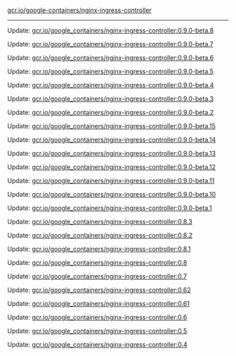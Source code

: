[gcr.io/google-containers/nginx-ingress-controller](https://hub.docker.com/r/cruse/nginx-ingress-controller/tags/) 

----
Update: [gcr.io/google_containers/nginx-ingress-controller:0.9.0-beta.8](https://hub.docker.com/r/cruse/nginx-ingress-controller/tags/)

Update: [gcr.io/google_containers/nginx-ingress-controller:0.9.0-beta.7](https://hub.docker.com/r/cruse/nginx-ingress-controller/tags/)

Update: [gcr.io/google_containers/nginx-ingress-controller:0.9.0-beta.6](https://hub.docker.com/r/cruse/nginx-ingress-controller/tags/)

Update: [gcr.io/google_containers/nginx-ingress-controller:0.9.0-beta.5](https://hub.docker.com/r/cruse/nginx-ingress-controller/tags/)

Update: [gcr.io/google_containers/nginx-ingress-controller:0.9.0-beta.4](https://hub.docker.com/r/cruse/nginx-ingress-controller/tags/)

Update: [gcr.io/google_containers/nginx-ingress-controller:0.9.0-beta.3](https://hub.docker.com/r/cruse/nginx-ingress-controller/tags/)

Update: [gcr.io/google_containers/nginx-ingress-controller:0.9.0-beta.2](https://hub.docker.com/r/cruse/nginx-ingress-controller/tags/)

Update: [gcr.io/google_containers/nginx-ingress-controller:0.9.0-beta.15](https://hub.docker.com/r/cruse/nginx-ingress-controller/tags/)

Update: [gcr.io/google_containers/nginx-ingress-controller:0.9.0-beta.14](https://hub.docker.com/r/cruse/nginx-ingress-controller/tags/)

Update: [gcr.io/google_containers/nginx-ingress-controller:0.9.0-beta.13](https://hub.docker.com/r/cruse/nginx-ingress-controller/tags/)

Update: [gcr.io/google_containers/nginx-ingress-controller:0.9.0-beta.12](https://hub.docker.com/r/cruse/nginx-ingress-controller/tags/)

Update: [gcr.io/google_containers/nginx-ingress-controller:0.9.0-beta.11](https://hub.docker.com/r/cruse/nginx-ingress-controller/tags/)

Update: [gcr.io/google_containers/nginx-ingress-controller:0.9.0-beta.10](https://hub.docker.com/r/cruse/nginx-ingress-controller/tags/)

Update: [gcr.io/google_containers/nginx-ingress-controller:0.9.0-beta.1](https://hub.docker.com/r/cruse/nginx-ingress-controller/tags/)

Update: [gcr.io/google_containers/nginx-ingress-controller:0.8.3](https://hub.docker.com/r/cruse/nginx-ingress-controller/tags/)

Update: [gcr.io/google_containers/nginx-ingress-controller:0.8.2](https://hub.docker.com/r/cruse/nginx-ingress-controller/tags/)

Update: [gcr.io/google_containers/nginx-ingress-controller:0.8.1](https://hub.docker.com/r/cruse/nginx-ingress-controller/tags/)

Update: [gcr.io/google_containers/nginx-ingress-controller:0.8](https://hub.docker.com/r/cruse/nginx-ingress-controller/tags/)

Update: [gcr.io/google_containers/nginx-ingress-controller:0.7](https://hub.docker.com/r/cruse/nginx-ingress-controller/tags/)

Update: [gcr.io/google_containers/nginx-ingress-controller:0.62](https://hub.docker.com/r/cruse/nginx-ingress-controller/tags/)

Update: [gcr.io/google_containers/nginx-ingress-controller:0.61](https://hub.docker.com/r/cruse/nginx-ingress-controller/tags/)

Update: [gcr.io/google_containers/nginx-ingress-controller:0.6](https://hub.docker.com/r/cruse/nginx-ingress-controller/tags/)

Update: [gcr.io/google_containers/nginx-ingress-controller:0.5](https://hub.docker.com/r/cruse/nginx-ingress-controller/tags/)

Update: [gcr.io/google_containers/nginx-ingress-controller:0.4](https://hub.docker.com/r/cruse/nginx-ingress-controller/tags/)

